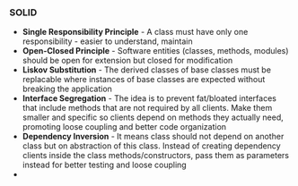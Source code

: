 ### SOLID

- **Single Responsibility Principle** - A class must have only one responsibility - easier to understand, maintain
- **Open-Closed Principle** - Software entities (classes, methods, modules) should be open for extension but closed for modification
- **Liskov Substitution** - The derived classes of base classes must be replacable where instances of base classes are expected without breaking the application
- **Interface Segregation** - The idea is to prevent fat/bloated interfaces that include methods that are not required by all clients. Make them smaller and specific so clients depend on methods they actually need, promoting loose coupling and better code organization
- **Dependency Inversion** - It means class should not depend on another class but on abstraction of this class. Instead of creating dependency clients inside the class methods/constructors, pass them as parameters instead for better testing and loose coupling
- 
